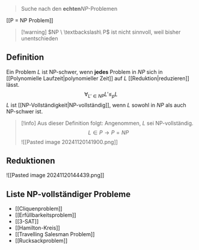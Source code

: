 > Suche nach den **echten**$NP$-Problemen

[[P = NP Problem]]

> [!warning] $NP \ \textbackslash\ P$ ist nicht sinnvoll, weil bisher unentschieden

## Definition
Ein Problem $L$ ist NP-schwer, wenn **jedes** Problem in $NP$ sich in [[Polynomielle Laufzeit|polynomieller Zeit]] auf $L$ [[Reduktion|reduzieren]] lässt.
$$\forall_{L' \in NP} L' \leq_{p} L$$
$L$ ist [[NP-Vollständigkeit|NP-vollständig]], wenn $L$ sowohl in $NP$ als auch NP-schwer ist.

> [!info] Aus dieser Definition folgt:
> Angenommen, $L$ sei NP-vollständig.
> $$L \in P \longrightarrow P = NP$$
> ![[Pasted image 20241120141900.png]]


## Reduktionen
![[Pasted image 20241120144439.png]]


## Liste NP-vollständiger Probleme
- [[Cliquenproblem]]
- [[Erfüllbarkeitsproblem]]
- [[3-SAT]]
- [[Hamilton-Kreis]]
- [[Travelling Salesman Problem]]
- [[Rucksackproblem]]